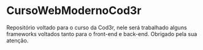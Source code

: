 # CursoWebModernoCod3r
Repositório voltado para o curso da Cod3r, nele será trabalhado alguns frameworks voltados tanto para o front-end e back-end. Obrigado pela sua atenção. 
